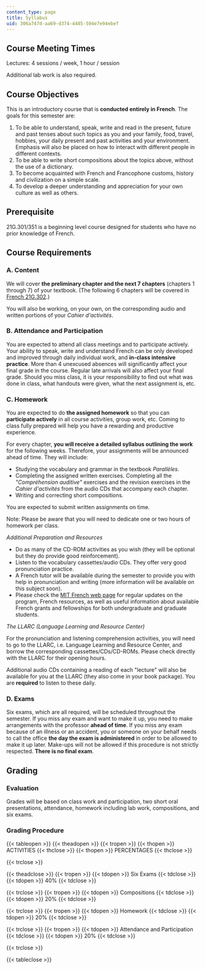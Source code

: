 ```yaml
---
content_type: page
title: Syllabus
uid: 306a747d-aa69-d374-4485-594e7e94ebef
---
```


Course Meeting Times
--------------------

Lectures: 4 sessions / week, 1 hour / session

Additional lab work is also required.

Course Objectives
-----------------

This is an introductory course that is **conducted entirely in French**. The goals for this semester are:

1.  To be able to understand, speak, write and read in the present, future and past tenses about such topics as you and your family, food, travel, hobbies, your daily present and past activities and your environment. Emphasis will also be placed on how to interact with different people in different contexts.
2.  To be able to write short compositions about the topics above, without the use of a dictionary.
3.  To become acquainted with French and Francophone customs, history and civilization on a simple scale.
4.  To develop a deeper understanding and appreciation for your own culture as well as others.

Prerequisite
------------

21G.301/351 is a beginning level course designed for students who have no prior knowledge of French.

Course Requirements
-------------------

### A. Content

We will cover **the preliminary chapter and the next 7 chapters** (chapters 1 through 7) of your textbook. (The following 6 chapters will be covered in [French 21G.302](/courses/21g-302-french-ii-fall-2004/).)

You will also be working, on your own, on the corresponding audio and written portions of your _Cahier d'activités_.

### B. Attendance and Participation

You are expected to attend all class meetings and to participate actively. Your ability to speak, write and understand French can be only developed and improved through daily individual work, and **in-class intensive practice**. More than 4 unexcused absences will significantly affect your final grade in the course. Regular late arrivals will also affect your final grade. Should you miss class, it is your responsibility to find out what was done in class, what handouts were given, what the next assignment is, etc.

### C. Homework

You are expected to do **the assigned homework** so that you can **participate actively** in all course activities, group work, etc. Coming to class fully prepared will help you have a rewarding and productive experience.

For every chapter, **you will receive a detailed syllabus outlining the work** for the following weeks. Therefore, your assignments will be announced ahead of time. They will include:

*   Studying the vocabulary and grammar in the textbook _Parallèles._
*   Completing the assigned written exercises. Completing all the _"Compréhension auditive"_ exercises and the revision exercises in the _Cahier d'activités_ from the audio CDs that accompany each chapter.
*   Writing and correcting short compositions.

You are expected to submit written assignments on time.

Note: Please be aware that you will need to dedicate one or two hours of homework per class.

_Additional Preparation and Resources_

*   Do as many of the CD-ROM activities as you wish (they will be optional but they do provide good reinforcement).
*   Listen to the vocabulary cassettes/audio CDs. They offer very good pronunciation practice.
*   A French tutor will be available during the semester to provide you with help in pronunciation and writing (more information will be available on this subject soon).
*   Please check the [MIT French web page](https://mitgsl.mit.edu/academics/french-and-francophone-studies) for regular updates on the program, French resources, as well as useful information about available French grants and fellowships for both undergraduate and graduate students.

_The LLARC (Language Learning and Resource Center)_

For the pronunciation and listening comprehension activities, you will need to go to the LLARC, i.e. Language Learning and Resource Center, and borrow the corresponding cassettes/CDs/CD-ROMs. Please check directly with the LLARC for their opening hours.

Additional audio CDs containing a reading of each "lecture" will also be available for you at the LLARC (they also come in your book package). You are **required** to listen to these daily.

### D. Exams

Six exams, which are all required, will be scheduled throughout the semester. If you miss any exam and want to make it up, you need to make arrangements with the professor **ahead of time**. If you miss any exam because of an illness or an accident, you or someone on your behalf needs to call the office **the day the exam is administered** in order to be allowed to make it up later. Make-ups will not be allowed if this procedure is not strictly respected. **There is no final exam**.

Grading
-------

### Evaluation

Grades will be based on class work and participation, two short oral presentations, attendance, homework including lab work, compositions, and six exams.

### Grading Procedure

{{< tableopen >}}
{{< theadopen >}}
{{< tropen >}}
{{< thopen >}}
ACTIVITIES
{{< thclose >}}
{{< thopen >}}
PERCENTAGES
{{< thclose >}}

{{< trclose >}}

{{< theadclose >}}
{{< tropen >}}
{{< tdopen >}}
Six Exams
{{< tdclose >}}
{{< tdopen >}}
40%
{{< tdclose >}}

{{< trclose >}}
{{< tropen >}}
{{< tdopen >}}
Compositions
{{< tdclose >}}
{{< tdopen >}}
20%
{{< tdclose >}}

{{< trclose >}}
{{< tropen >}}
{{< tdopen >}}
Homework
{{< tdclose >}}
{{< tdopen >}}
20%
{{< tdclose >}}

{{< trclose >}}
{{< tropen >}}
{{< tdopen >}}
Attendance and Participation
{{< tdclose >}}
{{< tdopen >}}
20%
{{< tdclose >}}

{{< trclose >}}

{{< tableclose >}}
